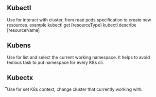 ## Kubectl
Use for interact with cluster, from read pods specification to create new resources.
example
kubectl get [resourceType]
kubectl describe [resourceName]

## Kubens
Use for list and select the current working namespace. It helps to avoid tedious task to put namespace for every K8s cli.

## Kubectx
๊๊๊Use for set K8s context, change cluster that currently working with.